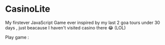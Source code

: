 # CasinoLite

My firstever JavaScript Game ever inspired by my last 2 goa tours under 30 days , just beacause I haven't visited casino there 😂 (LOL)

Play game :

